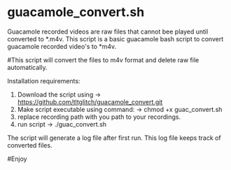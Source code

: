 # guacamole_convert.sh

Guacamole recorded videos are raw files that cannot bee played until converted to *.m4v. This script is a basic guacamole bash script to convert guacamole recorded video's to *m4v.

#This script will convert the files to m4v format and delete raw file automatically.

Installation requirements:

1. Download the script using -> https://github.com/tltglitch/guacamole_convert.git
2. Make script executable using command: -> chmod +x guac_convert.sh
3. replace recording path with you path to your recordings.
4. run script -> ./guac_convert.sh



The script will generate a log file after first run. This log file keeps track of converted files.


#Enjoy



